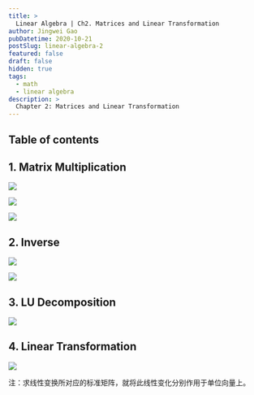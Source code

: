 ```yaml
---
title: >
  Linear Algebra | Ch2. Matrices and Linear Transformation
author: Jingwei Gao
pubDatetime: 2020-10-21
postSlug: linear-algebra-2
featured: false
draft: false
hidden: true
tags:
  - math
  - linear algebra
description: >
  Chapter 2: Matrices and Linear Transformation
---
```


## Table of contents

## 1. Matrix Multiplication

![](/assets/LA-ch2-1.png)

![](/assets/LA-ch2-2.png)

![](/assets/LA-ch2-3.png)

## 2. Inverse

![](/assets/LA-ch2-4.png)

![](/assets/LA-ch2-5.png)

## 3. LU Decomposition

![](/assets/LA-ch2-6.png)

## 4. Linear Transformation

![](/assets/LA-ch2-7.png)

注：求线性变换所对应的标准矩阵，就将此线性变化分别作用于单位向量上。
